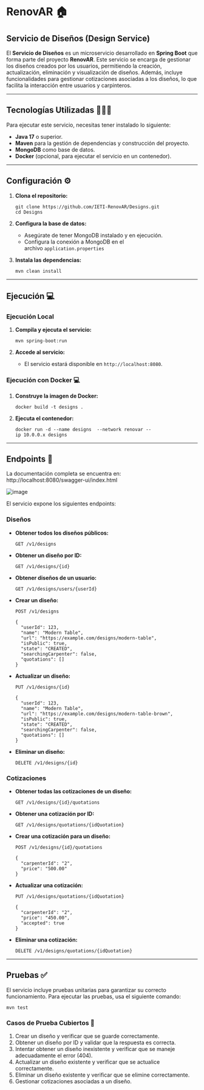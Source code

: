 # RenovAR 🏠
## **Servicio de Diseños (Design Service)**

El **Servicio de Diseños** es un microservicio desarrollado en **Spring Boot** que forma parte del proyecto **RenovAR**. Este servicio se encarga de gestionar los diseños creados por los usuarios, permitiendo la creación, actualización, eliminación y visualización de diseños. Además, incluye funcionalidades para gestionar cotizaciones asociadas a los diseños, lo que facilita la interacción entre usuarios y carpinteros.

---

## Tecnologías Utilizadas 🧑🏻‍💻

Para ejecutar este servicio, necesitas tener instalado lo siguiente:

- **Java 17** o superior.
- **Maven** para la gestión de dependencias y construcción del proyecto.
- **MongoDB** como base de datos.
- **Docker** (opcional, para ejecutar el servicio en un contenedor).

---

## **Configuración** ⚙️

1. **Clona el repositorio:**
    
    ```
    git clone https://github.com/IETI-RenovAR/Designs.git
    cd Designs
    ```
    
2. **Configura la base de datos:**
    - Asegúrate de tener MongoDB instalado y en ejecución.
    - Configura la conexión a MongoDB en el archivo `application.properties`
3. **Instala las dependencias:**
    
    ```
    mvn clean install
    ```
    

---

## **Ejecución** 💻

### **Ejecución Local**

1. **Compila y ejecuta el servicio:**
    
    ```
    mvn spring-boot:run
    ```
    
2. **Accede al servicio:**
    - El servicio estará disponible en `http://localhost:8080`.
      

### **Ejecución con Docker** 💻

1. **Construye la imagen de Docker:**
    
    ```
    docker build -t designs .
    ```
    
2. **Ejecuta el contenedor:**
    
    ```
    docker run -d --name designs  --network renovar --ip 10.0.0.x designs
    ```
    

---

## **Endpoints** 🎯


La documentación completa se encuentra en: http://localhost:8080/swagger-ui/index.html

![image](https://github.com/user-attachments/assets/478f3497-248e-4841-a861-700efb1dfec5)


El servicio expone los siguientes endpoints:

### **Diseños**

- **Obtener todos los diseños públicos:**
    
    `GET /v1/designs`
    
- **Obtener un diseño por ID:**
    
    `GET /v1/designs/{id}`
    
- **Obtener diseños de un usuario:**
    
    `GET /v1/designs/users/{userId}`
    
- **Crear un diseño:**
    
    `POST /v1/designs`
    
    ```
    {
      "userId": 123,
      "name": "Modern Table",
      "url": "https://example.com/designs/modern-table",
      "isPublic": true,
      "state": "CREATED",
      "searchingCarpenter": false,
      "quotations": []
    }
    ```
    
- **Actualizar un diseño:**
    
    `PUT /v1/designs/{id}`
    
    ```
    {
      "userId": 123,
      "name": "Modern Table",
      "url": "https://example.com/designs/modern-table-brown",
      "isPublic": true,
      "state": "CREATED",
      "searchingCarpenter": false,
      "quotations": []
    }
    ```
    
- **Eliminar un diseño:**
    
    `DELETE /v1/designs/{id}`
    

### **Cotizaciones** 

- **Obtener todas las cotizaciones de un diseño:**
    
    `GET /v1/designs/{id}/quotations`
    
- **Obtener una cotización por ID:**
    
    `GET /v1/designs/quotations/{idQuotation}`
    
- **Crear una cotización para un diseño:**
    
    `POST /v1/designs/{id}/quotations`
    
    ```
    {
      "carpenterId": "2",
      "price": "500.00"
    }
    ```
    
- **Actualizar una cotización:**
    
    `PUT /v1/designs/quotations/{idQuotation}`
    
    ```
    {
      "carpenterId": "2",
      "price": "450.00",
      "accepted": true
    }
    ```
    
- **Eliminar una cotización:**
    
    `DELETE /v1/designs/quotations/{idQuotation}`
    

---

## **Pruebas** ✅

El servicio incluye pruebas unitarias para garantizar su correcto funcionamiento. Para ejecutar las pruebas, usa el siguiente comando:

```
mvn test
```

### **Casos de Prueba Cubiertos** 🫡

1. Crear un diseño y verificar que se guarde correctamente.
2. Obtener un diseño por ID y validar que la respuesta es correcta.
3. Intentar obtener un diseño inexistente y verificar que se maneje adecuadamente el error (404).
4. Actualizar un diseño existente y verificar que se actualice correctamente.
5. Eliminar un diseño existente y verificar que se elimine correctamente.
6. Gestionar cotizaciones asociadas a un diseño.
